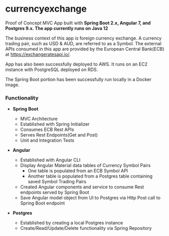 # currencyexchange
Proof of Concept MVC App built with **Spring Boot 2.x, Angular 7, and Postgres 9.x. The app currently runs on Java 12**

The business context of this app is foreign currency exchange.  A currency trading pair, such as USD & AUD, are referred to as a Symbol.  The external APIs consumed in this app are provided by the European Central Bank(ECB) at https://exchangeratesapi.io/.

App has also been successfully deployed to AWS.  It runs on an EC2 instance with PostgreSQL deployed on RDS.

The Spring Boot portion has been successfully run locally in a Docker image.

### Functionality
- **Spring Boot**
  - MVC Architecture
  - Established with Spring Initializer
  - Consumes ECB Rest APIs
  - Serves Rest Endpoints(Get and Post)
  - Unit and Integration Tests


- **Angular**
  - Established with Angular CLI
  - Display Angular Material data tables of Currency Symbol Pairs
    - One table is populated from an ECB Symbol API
    - Another table is populated from a Postgres table containing saved Symbol Trading Pairs
  - Created Angular components and service to consume Rest endpoints served by Spring Boot
  - Save Angular model object from UI to Postgres via Http Post call to Spring Boot endpoint


- **Postgres**
  - Established by creating a local Postgres instance
  - Create/Read/Update/Delete functionality via Spring Repository
